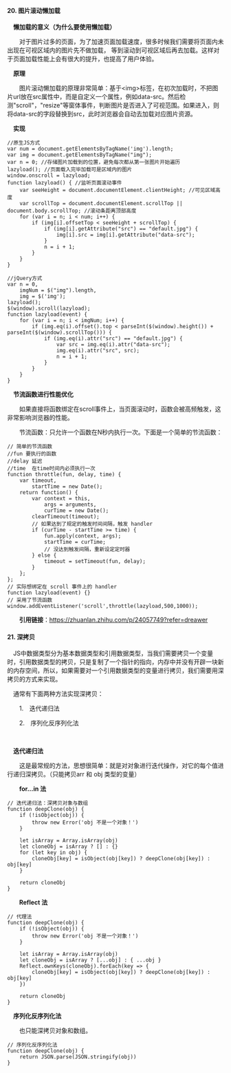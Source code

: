 #### 20. 图片滚动懒加载  

&emsp;**懒加载的意义（为什么要使用懒加载）**  

&emsp;&emsp;对于图片过多的页面，为了加速页面加载速度，很多时候我们需要将页面内未出现在可视区域内的图片先不做加载， 等到滚动到可视区域后再去加载。这样对于页面加载性能上会有很大的提升，也提高了用户体验。  

&emsp;**原理**  

&emsp;&emsp;图片滚动懒加载的原理非常简单：基于\<img>标签，在初次加载时，不把图片url放在src属性中，而是自定义一个属性，例如data-src。然后检测"scroll"，"resize"等窗体事件，判断图片是否进入了可视范围。如果进入，则将data-src的字段替换到src，此时浏览器会自动去加载对应图片资源。

&emsp;**实现**  

>  
    //原生JS方式
    var num = document.getElementsByTagName('img').length;
    var img = document.getElementsByTagName("img");
    var n = 0; //存储图片加载到的位置，避免每次都从第一张图片开始遍历
    lazyload(); //页面载入完毕加载可是区域内的图片
    window.onscroll = lazyload;
    function lazyload() { //监听页面滚动事件
        var seeHeight = document.documentElement.clientHeight; //可见区域高度
        var scrollTop = document.documentElement.scrollTop || document.body.scrollTop; //滚动条距离顶部高度
        for (var i = n; i < num; i++) {
            if (img[i].offsetTop < seeHeight + scrollTop) {
                if (img[i].getAttribute("src") == "default.jpg") {
                    img[i].src = img[i].getAttribute("data-src");
                }
                n = i + 1;
            }
        }
    }  
    
    //jQuery方式  
    var n = 0,
        imgNum = $("img").length,
        img = $('img');
    lazyload();
    $(window).scroll(lazyload);
    function lazyload(event) {
        for (var i = n; i < imgNum; i++) {
            if (img.eq(i).offset().top < parseInt($(window).height()) + parseInt($(window).scrollTop())) {
                if (img.eq(i).attr("src") == "default.jpg") {
                    var src = img.eq(i).attr("data-src");
                    img.eq(i).attr("src", src);
                    n = i + 1;
                }
            }
        }
    }   
    
&emsp;**节流函数进行性能优化**  

&emsp;&emsp;如果直接将函数绑定在scroll事件上，当页面滚动时，函数会被高频触发，这非常影响浏览器的性能。  

&emsp;&emsp;节流函数：只允许一个函数在N秒内执行一次。下面是一个简单的节流函数：  

>  
    // 简单的节流函数
    //fun 要执行的函数
    //delay 延迟
    //time  在time时间内必须执行一次
    function throttle(fun, delay, time) {
        var timeout,
            startTime = new Date();
        return function() {
            var context = this,
                args = arguments,
                curTime = new Date();
            clearTimeout(timeout);
            // 如果达到了规定的触发时间间隔，触发 handler
            if (curTime - startTime >= time) {
                fun.apply(context, args);
                startTime = curTime;
                // 没达到触发间隔，重新设定定时器
            } else {
                timeout = setTimeout(fun, delay);
            }
        };
    };
    // 实际想绑定在 scroll 事件上的 handler
    function lazyload(event) {}
    // 采用了节流函数
    window.addEventListener('scroll',throttle(lazyload,500,1000));  
    
&emsp;&emsp;**引用链接**：https://zhuanlan.zhihu.com/p/24057749?refer=dreawer  

#### 21. 深拷贝  

&emsp;JS中数据类型分为基本数据类型和引用数据类型，当我们需要拷贝一个变量时，引用数据类型的拷贝，只是复制了一个指针的指向，内存中并没有开辟一块新的内存空间，所以，如果需要对一个引用数据类型的变量进行拷贝，我们需要用深拷贝的方式来实现。  

&emsp;通常有下面两种方法实现深拷贝：

&emsp;&emsp;1.&emsp;迭代递归法  

&emsp;&emsp;2.&emsp;序列化反序列化法  

<br>

&emsp;**迭代递归法**  

&emsp;&emsp;这是最常规的方法，思想很简单：就是对对象进行迭代操作，对它的每个值进行递归深拷贝。（只能拷贝arr 和 obj 类型的变量）

&emsp;&emsp;**for...in 法**
>  
    // 迭代递归法：深拷贝对象与数组
    function deepClone(obj) {
        if (!isObject(obj)) {
            throw new Error('obj 不是一个对象！')
        }
    
        let isArray = Array.isArray(obj)
        let cloneObj = isArray ? [] : {}
        for (let key in obj) {
            cloneObj[key] = isObject(obj[key]) ? deepClone(obj[key]) : obj[key]
        }
    
        return cloneObj
    }  
    
&emsp;&emsp;**Reflect 法**  
>  
    // 代理法
    function deepClone(obj) {
        if (!isObject(obj)) {
            throw new Error('obj 不是一个对象！')
        }
    
        let isArray = Array.isArray(obj)
        let cloneObj = isArray ? [...obj] : { ...obj }
        Reflect.ownKeys(cloneObj).forEach(key => {
            cloneObj[key] = isObject(obj[key]) ? deepClone(obj[key]) : obj[key]
        })
    
        return cloneObj
    }

&emsp;**序列化反序列化法**  

&emsp;&emsp;也只能深拷贝对象和数组。

>  
    // 序列化反序列化法
    function deepClone(obj) {
        return JSON.parse(JSON.stringify(obj))
    }